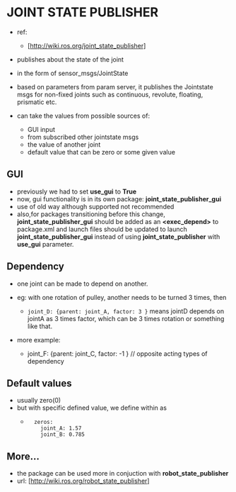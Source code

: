 # JOINT STATE PUBLISHER

- ref:
	- [http://wiki.ros.org/joint_state_publisher]

- publishes about the state of the joint
- in the form of sensor_msgs/JointState
- based on parameters from param server, it publishes the Jointstate msgs for non-fixed joints such as continuous, 
revolute, floating, prismatic etc.


- can take the values from possible sources of:
	- GUI input
	- from subscribed other jointstate msgs
	- the value of another joint
	- default value that can be zero or some given value

## GUI
- previously we had to set __use_gui__ to __True__
- now, gui functionality is in its own package: __joint_state_publisher_gui__
- use of old way although supported not recommended
- also,for packages transitioning before this change, __joint_state_publisher_gui__ should be added as an __<exec_depend>__ to package.xml and launch files should be updated to launch __joint_state_publisher_gui__ instead of using __joint_state_publisher__ with __use_gui__ parameter.


## Dependency
- one joint can be made to depend on another.
- eg: with one rotation of pulley, another needs to be turned 3 times, then 
	- ``` joint_D: {parent: joint_A, factor: 3 } ``` means jointD depends on jointA as 3 times factor, which can be 3 times rotation or something like that. 

- more example:
	- joint_F: {parent: joint_C, factor: -1 } // opposite acting types of dependency


## Default values
- usually zero(0)
- but with specific defined value, we define within as
	- ``` 
		zeros:
  		  joint_A: 1.57
  		  joint_B: 0.785
	  ```


## More...

- the package can be used more in conjuction with __robot_state_publisher__
- url: [http://wiki.ros.org/robot_state_publisher]
 





